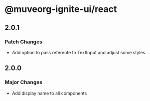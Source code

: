 # @muveorg-ignite-ui/react

## 2.0.1

### Patch Changes

- Add option to pass referente to TextInput and adjust some styles

## 2.0.0

### Major Changes

- Add display name to all components

